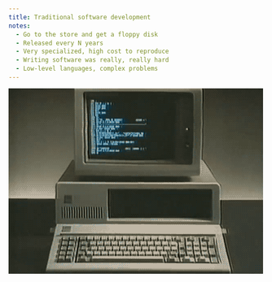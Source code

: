 ```yaml
---
title: Traditional software development
notes:
  - Go to the store and get a floppy disk
  - Released every N years
  - Very specialized, high cost to reproduce
  - Writing software was really, really hard
  - Low-level languages, complex problems
---
```


![ye olde computer](images/ye-olde-computer.gif)
